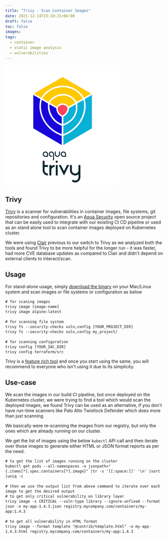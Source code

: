 ```yaml
---
title: "Trivy - Scan Container Images"
date: 2021-12-14T23:10:21+04:00
draft: false
toc: false
images:
tags:
  - container
  - static image analysis
  - vulnerabilities
---
```

![trivy](/trivy.png)
## Trivy 
[Trivy](https://github.com/aquasecurity/trivy) is a scanner for vulnerabilities in container images, file systems, git repositories and configuration. It's an [Aqua Security](https://aquasec.com/) open source project that can be easily used to integrate with our existing CI CD pipeline or used as an stand alone tool to scan container images deployed on Kubernetes cluster. 

We were using [Clair](https://github.com/coreos/clair) previous to our switch to Trivy as we analyzed both the tools and found Trivy to be more helpful for the longer run - it was faster, had more CVE database updates as compared to Clair and didn't depend on external clients to interact/scan.

## Usage
For stand-alone usage, simply [download the binary](https://github.com/aquasecurity/trivy/releases) on your Mac/Linux system and scan images or file systems or configuration as below

```
# for scaning images
trivy image [image-name]
trivy image alpine:latest

# for scanning file system
trivy fs --security-checks vuln,config [YOUR_PROJECT_DIR]
trivy fs --security-checks vuln,config my_project/

# for scanning configuration
trivy config [YOUR_IAC_DIR]
trivy config terraform/src

``` 

Trivy is a [feature rich tool](https://github.com/aquasecurity/trivy#features) and once you start using the same, you will recommend to everyone who isn't using it due to its simplicity.

## Use-case
We scan the images in our build CI pipeline, but once deployed on the Kubernetes cluster, we were trying to find a tool which would scan the deployed images, we found Trivy can be used as an alternative, if you don't have run-time scanners like Palo Alto Twistlock Defender which does more than just scanning.

We basically were re-scanning the images from our registry, but only the ones which are already running on our cluster.

We get the list of images using the below `kubectl` API call and then iterate over those images to generate either HTML or JSON format reports as per the need.

```
# to get the list of images running on the cluster
kubectl get pods --all-namespaces -o jsonpath="{.items[*].spec.containers[*].image}" |tr -s '[[:space:]]' '\n' |sort |uniq -c

# then we use the output list from above command to iterate over each image to get the desired output
# to get only critical vulnerability on library layer
trivy image -s CRITICAL --vuln-type library --ignore-unfixed --format json -o my-app-1.4.3.json registry.mycompany.com/containers/my-app:1.4.3

# to get all vulnerability in HTML format
trivy image --format template "@contrib/template.html" -o my-app-1.4.3.html registry.mycompany.com/containers/my-app:1.4.3
```